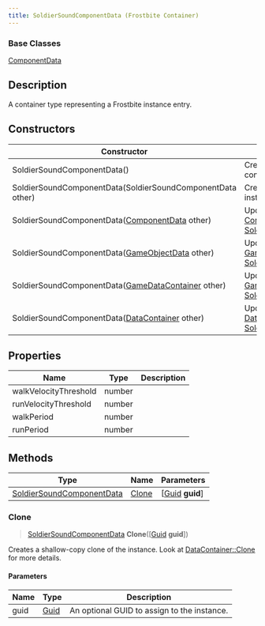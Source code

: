 ```yaml
---
title: SoldierSoundComponentData (Frostbite Container)
---
```

### Base Classes

[ComponentData](ComponentData)

## Description

A container type representing a Frostbite instance entry.

## Constructors

| Constructor                                                                          | Description                                                                                                                               |
| ------------------------------------------------------------------------------------ | ----------------------------------------------------------------------------------------------------------------------------------------- |
| SoldierSoundComponentData()                                                          | Create a new instance of this container type.                                                                                             |
| SoldierSoundComponentData(SoldierSoundComponentData other)                           | Create a reference copy of an instance of the same type.                                                                                  |
| SoldierSoundComponentData([ComponentData](ComponentData) other)                      | Upcast an instance of type [ComponentData](ComponentData) to [SoldierSoundComponentData](SoldierSoundComponentData).                      |
| SoldierSoundComponentData([GameObjectData](GameObjectData) other)                    | Upcast an instance of type [GameObjectData](GameObjectData) to [SoldierSoundComponentData](SoldierSoundComponentData).                    |
| SoldierSoundComponentData([GameDataContainer](GameDataContainer) other)              | Upcast an instance of type [GameDataContainer](GameDataContainer) to [SoldierSoundComponentData](SoldierSoundComponentData).              |
| SoldierSoundComponentData([DataContainer](/vext/ref/cls/shr/datacontainer) other) | Upcast an instance of type [DataContainer](/vext/ref/cls/shr/datacontainer) to [SoldierSoundComponentData](SoldierSoundComponentData). |

## Properties

| Name                  | Type   | Description |
| --------------------- | ------ | ----------- |
| walkVelocityThreshold | number |             |
| runVelocityThreshold  | number |             |
| walkPeriod            | number |             |
| runPeriod             | number |             |

## Methods

| Type                                                   | Name            | Parameters                                     |
| ------------------------------------------------------ | --------------- | ---------------------------------------------- |
| [SoldierSoundComponentData](SoldierSoundComponentData) | [Clone](#clone) | \[[Guid](/vext/ref/cls/shr/guid) **guid**\] |

### Clone

> [SoldierSoundComponentData](SoldierSoundComponentData) **Clone**(\[[Guid](/vext/ref/cls/shr/guid) **guid**\])

Creates a shallow-copy clone of the instance. Look at [DataContainer::Clone](/vext/ref/cls/shr/datacontainer#clone) for more details.

#### Parameters

| Name | Type         | Description                                 |
| ---- | ------------ | ------------------------------------------- |
| guid | [Guid](Guid) | An optional GUID to assign to the instance. |
